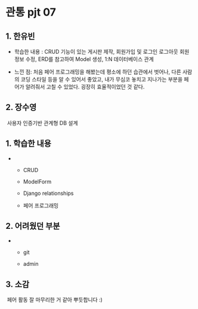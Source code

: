 # 관통 pjt 07

## 1. 한유빈

 - 학습한 내용 :  CRUD 기능이 있는 게시판 제작, 회원가입 및 로그인 로그아웃 회원정보 수정, ERD를 참고하여 Model 생성, 1:N 데이터베이스 관계

- 느낀 점: 처음 페어 프로그래밍을 해봤는데 평소에 하던 습관에서 벗어나, 다른 사람의 코딩 스타일 등을 알 수 있어서 좋았고, 내가 무심코 놓치고 지나가는 부분을 페어가 알려줘서 고칠 수 있었다. 굉장히 효율적이었던 것 같다.

## 2. 장수영

​		사용자 인증기반 관계형 DB 설계

## 	1. 학습한 내용

   - -  CRUD

     - ModelForm


     - Django relationships


     - 페어 프로그래밍




## 	2. 어려웠던 부분

- - git

  - admin


  



## 	3. 소감

​			페어 활동 잘 마무리한 거 같아 뿌듯합니다 :)
